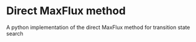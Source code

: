 # Direct MaxFlux method
A python implementation of the direct MaxFlux method for transition state search

